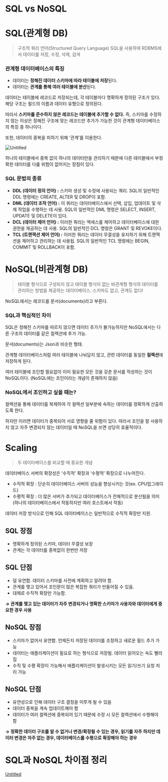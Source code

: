 # SQL vs NoSQL

# SQL(관계형 DB)

> 구조적 쿼리 언어(Structured Query Language)
SQL을 사용하여 RDBMS에서 데이터를 저장, 수정, 삭제, 검색
> 

### 관계형 데이터베이스의 특징

- 데이터는 **정해진 데이터 스키마에 따라 테이블에 저장**된다.
- 데이터는 **관계를 통해 여러 테이블에 분산**된다.

데이터는 테이블에 레코드로 저장되는데, 각 테이블마다 명확하게 정의된 구조가 있다. 해당 구조는 필드의 이름과 데이터 유형으로 정의된다.

따라서 **스키마를 준수하지 않은 레코드는 테이블에 추가할 수 없다.** 즉, 스키마를 수정하지 않는 이상은 정해진 구조에 맞는 레코드만 추가가 가능한 것이 관계형 데이터베이스의 특징 중 하나이다.

또한, 데이터의 중복을 피하기 위해 ‘관계’를 이용한다. 

![Untitled](https://user-images.githubusercontent.com/55426397/177663064-457fa3fa-c03b-4382-ae11-73f78e4e48f7.png)


하나의 테이블에서 중복 없이 하나의 데이터만을 관리하기 때문에 다른 테이블에서 부정확한 데이터를 다룰 위험이 없어지는 장점이 있다.

### SQL 문법의 종류

- **DDL (데이터 정의 언어) :** 스키마 생성 및 수정에 사용되는 쿼리. SQL의 일반적인 DDL 명령에는 CREATE, ALTER 및 DROP이 포함.
- **DML (데이터 조작 언어) :** 이 쿼리는 데이터베이스에서 선택, 삽입, 업데이트 및 삭제 작업을 수행하는 데 사용. SQL의 일반적인 DML 명령은 SELECT, INSERT, UPDATE 및 DELETE이 있다.
- **DCL (데이터 제어 언어) :** 이러한 쿼리는 액세스를 제어하고 데이터베이스에 대한 권한을 제공하는 데 사용. SQL의 일반적인 DCL 명령은 GRANT 및 REVOKE이다.
- **TCL (트랜잭션 제어 언어) :** 이러한 쿼리는 데이터 무결성을 유지하기 위해 트랜잭션을 제어하고 관리하는 데 사용됩. SQL의 일반적인 TCL 명령에는 BEGIN, COMMIT 및 ROLLBACK이 포함.

# NoSQL(비관계형 DB)

> 테이블 형식으로 구성되지 않고 테이블 형식이 없는 비관계형 형식의 데이터를 관리하는 방법을 제공하는 데이터베이스.
스키마도 없고, 관계도 없다!
> 

NoSQL에서는 레코드를 문서(documents)라고 부른다. 

### SQL과 핵심적인 차이

SQL은 정해진 스키마를 따르지 않으면 데이터 추가가 불가능하지만 NoSQL에서는 다른 구조의 데이터를 같은 컬렉션에 추가 가능.

문서(documents)는 Json과 비슷한 형태.

관계형 데이터베이스처럼 여러 테이블에 나눠담지 않고, 관련 데이터를 동일한 **컬렉션**에 저장하게 된다.

여러 테이블에 조인할 필요없이 이미 필요한 모든 것을 갖춘 문서를 작성하는 것이 NoSQL이다. (NoSQL에는 조인이라는 개념이 존재하지 않음)

### NoSQL에서 조인하고 싶을 때는?

컬렉션을 통해 데이터를 복제하여 각 컬렉션 일부분에 속하는 데이터를 정확하게 산출하도록 한다.

하지만 이러면 데이터가 중복되어 서로 영향을 줄 위험이 있다. 따라서 조인을 잘 사용하지 않고 자주 변경되지 않는 데이터일 때 NoSQL을 쓰면 상당히 효율적이다.

# Scaling

> 두 데이터베이스를 비교할 때 중요한 개념
> 

데이터베이스 서버의 확장성은 ‘수직적’ 확장과 ‘수평적’ 확장으로 나누어진다.

- 수직적 확장 : 단순히 데이터베이스 서버의 성능을 향상시키는 것(ex. CPU업그레이드)
- 수평적 확장 : 더 많은 서버가 추가되고 데이터베이스가 전체적으로 분산됨을 의미 (하나의 데이터베이스에서 작동하지만 여러 호스트에서 작동)

데이터 저장 방식으로 인해 SQL 데이터베이스는 일반적으로 수직적 확장만 지원.

## SQL 장점

- 명확하게 정의된 스키마, 데이터 무결성 보장
- 관계는 각 데이터를 중복없이 한번만 저장

## SQL 단점

- 덜 유연함. 데이터 스키마를 사전에 계획하고 알려야 함.
- 관계를 맺고 있어서 조인문이 많은 복잡한 쿼리가 만들어질 수 있음.
- 대체로 수직적 확장만 가능함.

**→ 관계를 맺고 있는 데이터가 자주 변경되거나 명확한 스키마가 사용자와 데이터에게 중요한 경우 사용**

## NoSQL 장점

- 스키마가 없어서 유연함. 언제든지 저장된 데이터를 조정하고 새로운 필드 추가 가능
- 데이터는 애플리케이션이 필요로 하는 형식으로 저장됨. 데이터 읽어오는 속도 빨라짐
- 수직 및 수평 확장이 가능해서 애플리케이션이 발생시키는 모든 읽기/쓰기 요청 처리 가능

## NoSQL 단점

- 유연성으로 인해 데이터 구조 결정을 미루게 될 수 있음
- 데이터 중복을 계속 업데이트해야 함
- 데이터가 여러 컬렉션에 중복되어 있기 때문에 수정 시 모든 컬렉션에서 수행해야 함

**→ 정확한 데이터 구조를 알 수 없거나 변경/확장될 수 있는 경우, 읽기를 자주 하지만 데이터 변경은 자주 없는 경우, 데이터베이스를 수평으로 확장해야 하는 경우**

# SQL과 NoSQL 차이점 정리

[Untitled](https://www.notion.so/f992868f84f04f18a02fe94a89352965)
